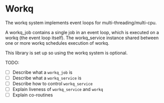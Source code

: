 Workq
=====

The workq system implements event loops for multi-threading/multi-cpu.

A workq_job contains a single job in an event loop, which is executed on a workq (the event loop itself).  The workq_service instance shared between one or more workq schedules execution of workq.

This library is set up so using the workq system is optional.

TODO:
- [ ] Describe what a ```workq_job``` is
- [ ] Describe what a ```workq_service``` is
- [ ] Describe how to control ```workq_service```
- [ ] Explain liveness of ```workq_service``` and ```workq```
- [ ] Explain co-routines
